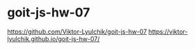 # goit-js-hw-07

https://github.com/Viktor-Lyulchik/goit-js-hw-07
https://viktor-lyulchik.github.io/goit-js-hw-07/
